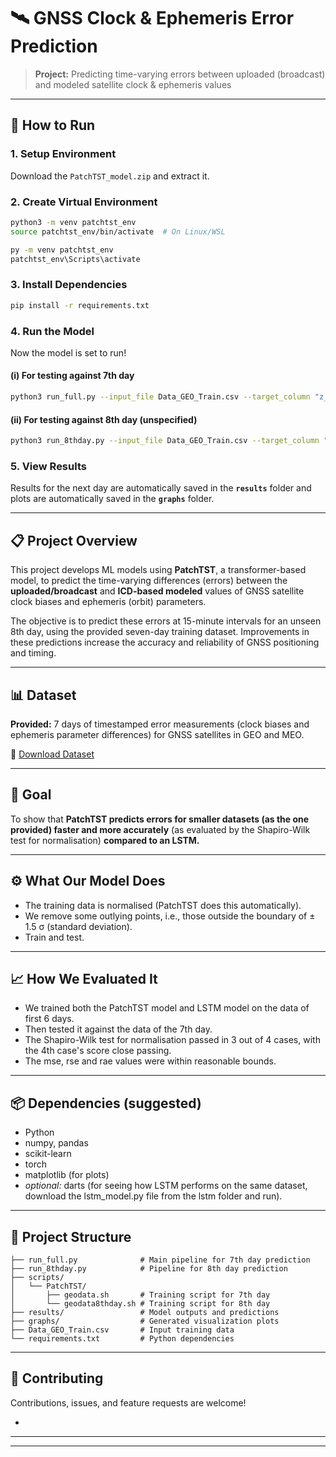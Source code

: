 # 🛰️ GNSS Clock & Ephemeris Error Prediction

> **Project:** Predicting time-varying errors between uploaded (broadcast) and modeled satellite clock & ephemeris values

---

## 🚀 How to Run 

### 1. Setup Environment

Download the `PatchTST_model.zip` and extract it.

### 2. Create Virtual Environment

```bash
python3 -m venv patchtst_env
source patchtst_env/bin/activate  # On Linux/WSL
```

```cmd
py -m venv patchtst_env
patchtst_env\Scripts\activate
```

### 3. Install Dependencies

```bash
pip install -r requirements.txt
```

### 4. Run the Model

Now the model is set to run!

#### (i) For testing against 7th day

```bash
python3 run_full.py --input_file Data_GEO_Train.csv --target_column "z_error (m)"
```

#### (ii) For testing against 8th day (unspecified)

```bash
python3 run_8thday.py --input_file Data_GEO_Train.csv --target_column "z_error (m)"
```

### 5. View Results

Results for the next day are automatically saved in the **`results`** folder and plots are automatically saved in the **`graphs`** folder.

---

## 📋 Project Overview

This project develops ML models using **PatchTST**, a transformer-based model, to predict the time-varying differences (errors) between the **uploaded/broadcast** and **ICD-based modeled** values of GNSS satellite clock biases and ephemeris (orbit) parameters. 

The objective is to predict these errors at 15-minute intervals for an unseen 8th day, using the provided seven-day training dataset. Improvements in these predictions increase the accuracy and reliability of GNSS positioning and timing.

---

## 📊 Dataset

**Provided:** 7 days of timestamped error measurements (clock biases and ephemeris parameter differences) for GNSS satellites in GEO and MEO.

🔗 [Download Dataset](https://www.sac.gov.in/files/sih/SIH_Data_PS-08.zip)

---

## 🎯 Goal

To show that **PatchTST predicts errors for smaller datasets (as the one provided) faster and more accurately** (as evaluated by the Shapiro-Wilk test for normalisation) **compared to an LSTM.**

---

## ⚙️ What Our Model Does

- The training data is normalised (PatchTST does this automatically).
- We remove some outlying points, i.e., those outside the boundary of ± 1.5 σ (standard deviation).
- Train and test.

---

## 📈 How We Evaluated It

- We trained both the PatchTST model and LSTM model on the data of first 6 days.
- Then tested it against the data of the 7th day.
- The Shapiro-Wilk test for normalisation passed in 3 out of 4 cases, with the 4th case's score close passing.
- The mse, rse and rae values were within reasonable bounds.

---

## 📦 Dependencies (suggested)

- Python
- numpy, pandas
- scikit-learn
- torch
- matplotlib (for plots)
- _optional:_ darts (for seeing how LSTM performs on the same dataset, download the lstm_model.py file from the lstm folder and run).

---

## 📁 Project Structure

```
├── run_full.py              # Main pipeline for 7th day prediction
├── run_8thday.py            # Pipeline for 8th day prediction
├── scripts/
│   └── PatchTST/
│       ├── geodata.sh       # Training script for 7th day
│       └── geodata8thday.sh # Training script for 8th day
├── results/                 # Model outputs and predictions
├── graphs/                  # Generated visualization plots
├── Data_GEO_Train.csv       # Input training data
└── requirements.txt         # Python dependencies
```

---

## 🤝 Contributing

Contributions, issues, and feature requests are welcome!

-
---



---


